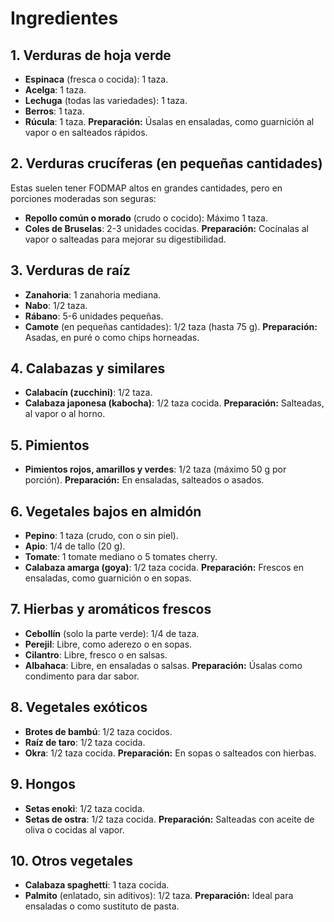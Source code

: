 # Ingredientes
## **1. Verduras de hoja verde**
- **Espinaca** (fresca o cocida): 1 taza.
- **Acelga**: 1 taza.
- **Lechuga** (todas las variedades): 1 taza.
- **Berros**: 1 taza.
- **Rúcula**: 1 taza.
**Preparación:** Úsalas en ensaladas, como guarnición al vapor o en salteados rápidos.
## **2. Verduras crucíferas (en pequeñas cantidades)**
Estas suelen tener FODMAP altos en grandes cantidades, pero en porciones moderadas son seguras:
- **Repollo común o morado** (crudo o cocido): Máximo 1 taza.
- **Coles de Bruselas**: 2-3 unidades cocidas.
**Preparación:** Cocínalas al vapor o salteadas para mejorar su digestibilidad.
## **3. Verduras de raíz**
- **Zanahoria**: 1 zanahoria mediana.
- **Nabo**: 1/2 taza.
- **Rábano**: 5-6 unidades pequeñas.
- **Camote** (en pequeñas cantidades): 1/2 taza (hasta 75 g).
**Preparación:** Asadas, en puré o como chips horneadas.
## **4. Calabazas y similares**
- **Calabacín (zucchini)**: 1/2 taza.
- **Calabaza japonesa (kabocha)**: 1/2 taza cocida.
**Preparación:** Salteadas, al vapor o al horno.
## **5. Pimientos**
- **Pimientos rojos, amarillos y verdes**: 1/2 taza (máximo 50 g por porción).
**Preparación:** En ensaladas, salteados o asados.
## **6. Vegetales bajos en almidón**
- **Pepino**: 1 taza (crudo, con o sin piel).
- **Apio**: 1/4 de tallo (20 g).
- **Tomate**: 1 tomate mediano o 5 tomates cherry.
- **Calabaza amarga (goya)**: 1/2 taza cocida.
**Preparación:** Frescos en ensaladas, como guarnición o en sopas.
## **7. Hierbas y aromáticos frescos**
- **Cebollín** (solo la parte verde): 1/4 de taza.
- **Perejil**: Libre, como aderezo o en sopas.
- **Cilantro**: Libre, fresco o en salsas.
- **Albahaca**: Libre, en ensaladas o salsas.
**Preparación:** Úsalas como condimento para dar sabor.
## **8. Vegetales exóticos**
- **Brotes de bambú**: 1/2 taza cocidos.
- **Raíz de taro**: 1/2 taza cocida.
- **Okra**: 1/2 taza cocida.
**Preparación:** En sopas o salteados con hierbas.
## **9. Hongos**
- **Setas enoki**: 1/2 taza cocida.
- **Setas de ostra**: 1/2 taza cocida.
**Preparación:** Salteadas con aceite de oliva o cocidas al vapor.
## **10. Otros vegetales**
- **Calabaza spaghetti**: 1 taza cocida.
- **Palmito** (enlatado, sin aditivos): 1/2 taza.
**Preparación:** Ideal para ensaladas o como sustituto de pasta.